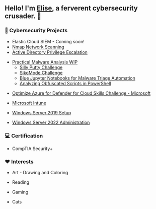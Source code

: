 ## Hello! I'm [Elise](https://www.linkedin.com/in/elisewright23/), a ferverent cybersecurity crusader. 🦉
 

<!--
**CertainRisk/CertainRisk** is a ✨ _special_ ✨ repository because its `README.md` (this file) appears on your GitHub profile.

Here are some ideas to get you started:

- 🔭 I’m currently working on ...
- 🌱 I’m currently learning ...
- 👯 I’m looking to collaborate on ...
- 🤔 I’m looking for help with ...
- 💬 Ask me about ...
- 📫 How to reach me: ...
- ⚡ Fun fact: ...
-->
### 🌋 Cybersecurity Projects 
- Elastic Cloud SIEM - Coming soon!
- [Nmap Network Scanning](https://github.com/CertainRisk/Nmap-network-scanning-project)
- [Active Directory Privilege Escalation](https://github.com/CertainRisk/ActiveDirectory-PrivilegeEscalation)
* [Practical Malware Analysis WIP](https://github.com/CertainRisk/Malware-Analysis-Triage)
    - [Silly Putty Challenge](https://github.com/CertainRisk/Silly-Putty-Challenge/)
    - [SikoMode Challenge](https://github.com/CertainRisk/sikomode-challenge-MAT)
    - [Blue Jupyter Notebooks for Malware Triage Automation](https://github.com/CertainRisk/Triage-Automation-Blue-Jupyter)
    - [Analyzing Obfuscated Scripts in PowerShell](https://github.com/CertainRisk/Analyzing-Obfuscated-Scripts-PS)
      
- [Optimize Azure for Defender for Cloud Skills Challenge - Microsoft](https://github.com/CertainRisk/optimize-azure-with-defender-for-cloud-challenge)
- [Microsoft Intune](https://github.com/CertainRisk/Microsoft-Intune)
  
- [Windows Server 2019 Setup](https://github.com/CertainRisk/windows-server-2019-setup)
- [Windows Server 2022 Administration](https://github.com/CertainRisk/Windows-Server-2022)
  
### 💻 Certification
- CompTIA Security+

### ❤️ Interests
- Art - Drawing and Coloring
* Reading
+ Gaming
- Cats
